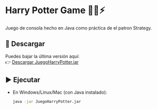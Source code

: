 # Harry Potter Game 🧙‍♂️⚡

Juego de consola hecho en Java como práctica de el patron Strategy.

## 🚀 Descargar
Puedes bajar la última versión aquí:  
👉 [Descargar JuegoHarryPotter.jar](https://github.com/SebasAcvdo/Harry-Potter-Game/releases/latest/download/JuegoHarryPotter.jar)

## ▶️ Ejecutar
- En Windows/Linux/Mac (con Java instalado):
  ```bash
  java -jar JuegoHarryPotter.jar
